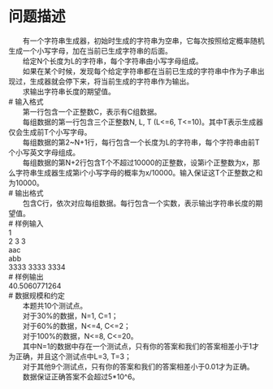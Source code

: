 <div id="pcont1" style="margin-top:20px; display:block;">

# 问题描述

<div class="pdcont">　　有一个字符串生成器，初始时生成的字符串为空串，它每次按照给定概率随机生成一个小写字母，加在当前已生成字符串的后面。<br/>
　　给定N个长度为L的字符串，每个字符串由小写字母组成。<br/>
　　如果在某个时候，发现每个给定字符串都在当前已生成的字符串中作为子串出现过，生成器就会停下来，将当前生成的字符串作为输出。<br/>
　　求输出字符串长度的期望值。</div>
# 输入格式

<div class="pdcont">　　第一行包含一个正整数C，表示有C组数据。<br/>
　　每组数据的第一行包含三个正整数N, L, T (L&lt;=6, T&lt;=10)。其中T表示生成器仅会生成前T个小写字母。<br/>
　　每组数据的第2~N+1行，每行包含一个长度为L的字符串，每个字符串由前T个小写英文字母组成。<br/>
　　每组数据的第N+2行包含T个不超过10000的正整数，设第i个正整数为x，那么字符串生成器生成第i个小写字母的概率为x/10000。输入保证这T个正整数之和为10000。</div>
# 输出格式

<div class="pdcont">　　包含C行，依次对应每组数据。每行包含一个实数，表示输出字符串长度的期望值。</div>
# 样例输入

<div class="pddata">1<br/>
2 3 3<br/>
aac<br/>
abb<br/>
3333 3333 3334</div>
# 样例输出

<div class="pddata">40.5060771264</div>
# 数据规模和约定

<div class="pdcont">　　本题共10个测试点。<br/>
　　对于30%的数据，N=1, C=1；<br/>
　　对于60%的数据，N&lt;=4, C&lt;=2；<br/>
　　对于100%的数据，N&lt;=8, C&lt;=20。<br/>
　　其中N=1的数据中存在一个测试点，只有你的答案和我们的答案相差小于1才为正确，并且这个测试点中L=3, T=3；<br/>
　　对于其他9个测试点，只有你的答案和我们的答案相差小于0.01才为正确。<br/>
　　数据保证正确答案不会超过5*10^6。</div>

</div>